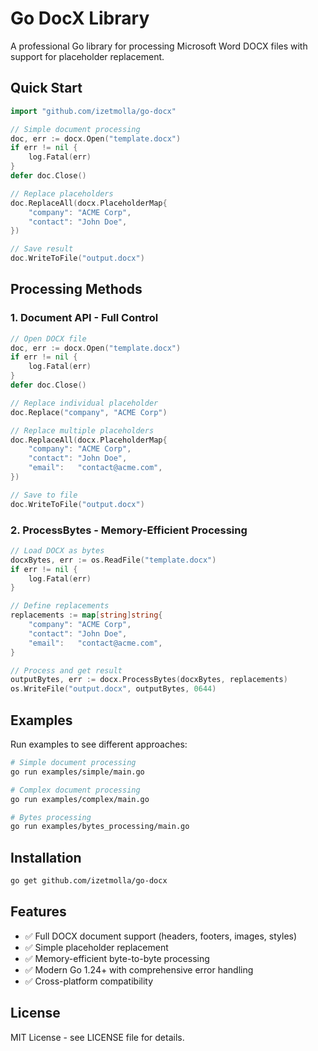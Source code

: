# Go DocX Library

A professional Go library for processing Microsoft Word DOCX files with support for placeholder replacement.

## Quick Start

```go
import "github.com/izetmolla/go-docx"

// Simple document processing
doc, err := docx.Open("template.docx")
if err != nil {
    log.Fatal(err)
}
defer doc.Close()

// Replace placeholders
doc.ReplaceAll(docx.PlaceholderMap{
    "company": "ACME Corp",
    "contact": "John Doe",
})

// Save result
doc.WriteToFile("output.docx")
```

## Processing Methods

### 1. Document API - Full Control
```go
// Open DOCX file
doc, err := docx.Open("template.docx")
if err != nil {
    log.Fatal(err)
}
defer doc.Close()

// Replace individual placeholder
doc.Replace("company", "ACME Corp")

// Replace multiple placeholders
doc.ReplaceAll(docx.PlaceholderMap{
    "company": "ACME Corp",
    "contact": "John Doe",
    "email":   "contact@acme.com",
})

// Save to file
doc.WriteToFile("output.docx")
```

### 2. ProcessBytes - Memory-Efficient Processing
```go
// Load DOCX as bytes
docxBytes, err := os.ReadFile("template.docx")
if err != nil {
    log.Fatal(err)
}

// Define replacements
replacements := map[string]string{
    "company": "ACME Corp",
    "contact": "John Doe",
    "email":   "contact@acme.com",
}

// Process and get result
outputBytes, err := docx.ProcessBytes(docxBytes, replacements)
os.WriteFile("output.docx", outputBytes, 0644)
```

## Examples

Run examples to see different approaches:

```bash
# Simple document processing
go run examples/simple/main.go

# Complex document processing
go run examples/complex/main.go

# Bytes processing
go run examples/bytes_processing/main.go
```

## Installation

```bash
go get github.com/izetmolla/go-docx
```

## Features

- ✅ Full DOCX document support (headers, footers, images, styles)
- ✅ Simple placeholder replacement
- ✅ Memory-efficient byte-to-byte processing
- ✅ Modern Go 1.24+ with comprehensive error handling
- ✅ Cross-platform compatibility

## License

MIT License - see LICENSE file for details.